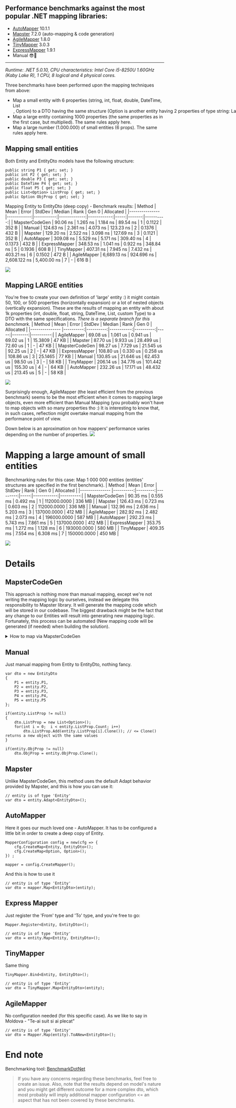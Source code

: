 ## Performance benchmarks against the most popular .NET mapping libraries:
- [AutoMapper][1] 10.1.1
- [Mapster][2] 7.2.0 (auto-mapping & code generation)
- [AgileMapper][3] 1.8.0
- [TinyMapper][4] 3.0.3
- [ExpressMapper][5] 1.9.1
- Manual 😎🤟

[1]: <https://www.nuget.org/packages/automapper/>
[2]: <https://www.nuget.org/packages/Mapster/>
[3]: <https://www.nuget.org/packages/Mapster/>
[4]: <https://www.nuget.org/packages/Tinymapper/>
[5]: <https://www.nuget.org/packages/ExpressMapper.Core/>

---
*Runtime: .NET 5.0.10, CPU characteristics: Intel Core i5-8250U 1.60GHz (Kaby Lake R), 1 CPU, 8 logical and 4 physical cores.*

Three benchmarks have been performed upon the mapping techniques from above:
- Map a small entity with 6 properties (string, int, float, double, DateTime, List<Option>, Option) to a DTO having the same structure (Option is another entity having 2 properties of type string: Label and Value). The DTO is expected to be a **deep copy** of original entity aka Entity.Option != EntityDto.Option).
- Map a large entity containing 1000 properties (the same properties as in the first case, but multiplied). The same rules apply here.
- Map a large number (1.000.000) of small entities (6 props). The same rules apply here. 

## Mapping small entities
Both Entity and EntityDto models have the following structure:
```
public string P1 { get; set; }
public int P2 { get; set; }
public double P3 { get; set; }
public DateTime P4 { get; set; }
public float P5 { get; set; }
public List<Option> ListProp { get; set; }
public Option ObjProp { get; set; }
```

Mapping Entity to EntityDto (deep copy) - Benchmark results:
|         Method |        Mean |      Error |       StdDev |      Median | Rank |  Gen 0 | Allocated |
|--------------- |------------:|-----------:|-------------:|------------:|-----:|-------:|----------:|
| MapsterCodeGen |    90.06 ns |   1.265 ns |     1.184 ns |    89.54 ns |    1 | 0.1122 |     352 B |
|         Manual |   124.63 ns |   2.361 ns |     4.073 ns |   123.23 ns |    2 | 0.1376 |     432 B |
|        Mapster |   129.20 ns |   2.522 ns |     3.098 ns |   127.69 ns |    3 | 0.1121 |     352 B |
|     AutoMapper |   309.08 ns |   5.529 ns |     5.171 ns |   309.40 ns |    4 | 0.1373 |     432 B |
|  ExpressMapper |   348.53 ns |   1.041 ns |     0.922 ns |   348.84 ns |    5 | 0.1936 |     608 B |
|     TinyMapper |   407.31 ns |   7.945 ns |     7.432 ns |   403.21 ns |    6 | 0.1502 |     472 B |
|    AgileMapper | 6,689.13 ns | 924.696 ns | 2,608.122 ns | 5,400.00 ns |    7 |      - |     616 B |

![](https://i.imgur.com/as1t6Xg.png)


## Mapping LARGE entities
You're free to create your own definition of 'large' entity :) it might contain 50, 100, or 500 properties (horizontally expansion) or a lot of nested objects (vertically expansion). 
These are the results of mapping an entity with about 1k properties (int, double, float, string, DateTime, List, custom Type) to a DTO with the same specifications. *There is a separate branch for this benchmark.*
|         Method |      Mean |     Error |     StdDev |    Median | Rank |   Gen 0 | Allocated |
|--------------- |----------:|----------:|-----------:|----------:|-----:|--------:|----------:|
|    AgileMapper |  69.08 us |  1.061 us |   0.941 us |  69.02 us |    1 | 15.3809 |     47 KB |
|        Mapster |  87.70 us |  9.933 us |  28.499 us |  72.60 us |    1 |       - |     47 KB |
| MapsterCodeGen |  98.27 us |  7.729 us |  21.545 us |  92.25 us |    2 |       - |     47 KB |
|  ExpressMapper | 108.80 us |  0.330 us |   0.258 us | 108.86 us |    3 | 25.1465 |     77 KB |
|         Manual | 130.85 us | 21.646 us |  62.453 us |  98.50 us |    3 |       - |     58 KB |
|     TinyMapper | 206.14 us | 34.776 us | 101.442 us | 155.30 us |    4 |       - |     64 KB |
|     AutoMapper | 232.26 us | 17.171 us |  48.432 us | 213.45 us |    5 |       - |     58 KB |

![](https://i.imgur.com/dRbUDHr.png)

Surprisingly enough, AgileMapper (the least efficient from the previous benchmark) seems to be the most efficient when it comes to mapping large objects, even more efficient than Manual Mapping (you probably won't have to map objects with so many properties tho :) It is interesting to know that, in such cases, reflection might overtake manual mapping from the performance point of view.

Down below is an aproximation on how mappers' performance varies depending on the number of properties.
![](https://i.imgur.com/MCFYOjO.png)
  
# Mapping a large amount of small entities
Benchmarking rules for this case: Map 1 000 000 entities (entities' structures are specified in the first benchmark).
|         Method |      Mean |    Error |   StdDev | Rank |       Gen 0 | Allocated |
|--------------- |----------:|---------:|---------:|-----:|------------:|----------:|
| MapsterCodeGen |  90.35 ms | 0.555 ms | 0.492 ms |    1 | 112000.0000 |    336 MB |
|        Mapster | 126.43 ms | 0.723 ms | 0.603 ms |    2 | 112000.0000 |    336 MB |
|         Manual | 132.96 ms | 2.636 ms | 5.203 ms |    3 | 137000.0000 |    412 MB |
|    AgileMapper | 282.92 ms | 2.482 ms | 2.073 ms |    4 | 196000.0000 |    587 MB |
|     AutoMapper | 292.23 ms | 5.743 ms | 7.861 ms |    5 | 137000.0000 |    412 MB |
|  ExpressMapper | 353.75 ms | 1.272 ms | 1.128 ms |    6 | 193000.0000 |    580 MB |
|     TinyMapper | 409.35 ms | 7.554 ms | 6.308 ms |    7 | 150000.0000 |    450 MB |

  
![](https://i.imgur.com/CBIifPW.png)
  

# Details
## MapsterCodeGen
This approach is nothing more than manual mapping, except we're not writing the mapping logic by ourselves, instead we delegate this responsibility to Mapster library. It will generate the mapping code which will be stored in our codebase. The biggest drawback might be the fact that any change to our Entities will result into generating new mapping logic. Fortunately, this process can be automated (New mapping code will be generated (if needed) when building the solution). 
<details>
  <summary>How to map via MapsterCodeGen</summary>
  
  1. **Add this to your .csproj file**
  
  ```
<Target Name="Mapster">
	<Exec WorkingDirectory="$(ProjectDir)" Command="dotnet build" />
	<Exec WorkingDirectory="$(ProjectDir)" Command="dotnet tool restore" />
	<Exec WorkingDirectory="$(ProjectDir)" Command="dotnet mapster model -a &quot;$(TargetDir)$(ProjectName).dll&quot; -p" />
	<Exec WorkingDirectory="$(ProjectDir)" Command="dotnet mapster extension -a &quot;$(TargetDir)$(ProjectName).dll&quot; -p" />
	<Exec WorkingDirectory="$(ProjectDir)" Command="dotnet mapster mapper -a &quot;$(TargetDir)$(ProjectName).dll&quot; -p" />
  </Target>

<ItemGroup>
	<Generated Include="**\*.g.cs"/>
</ItemGroup>

<Target Name="CleanGenerated">
	<Delete Files="@(Generated)"/>
</Target>
  ```
 2. **Decorate the original entity (that you want to map to a DTO) with:**
 ```
 [AdaptTo(typeof(EntityDto)), GenerateMapper]
 public class Entity
{
...
}
 ```
 *If your entity contains properties of custom types (classes), then you have to decorate them too. Mapster should know the type to which to adapt an entity.*
 
 3. **Configure the mapper:**
```
TypeAdapterConfig config = new();
config.NewConfig<Entity, EntityDto>();
MapsterMapper.IMapper mapsterMapper = new MapsterMapper.Mapper(config);
```

4. **Generate the mapping code:**

Run the following commands in order to install Mapster.Tool and to generate the mapping code (I assume you've already installed the Mapster Nuget Package)
```
dotnet new tool-manifest 
dotnet tool install Mapster.Tool
dotnet msbuild -t:Mapster
```
The code should appear inside the Models folder.

5. **Map**

The generated code an extension method for Entity class, so it can be used like this:
```
// entity is of type 'Entity'
var dto = entity.AdaptToDto();
```
</details>

## Manual
Just manual mapping from Entity to EntityDto, nothing fancy.
```
var dto = new EntityDto
{
    P1 = entity.P1,
    P2 = entity.P2,
    P3 = entity.P3,
    P4 = entity.P4,
    P5 = entity.P5
};

if(entity.ListProp != null)
{
    dto.ListProp = new List<Option>();
    for(int i = 0;  i < entity.ListProp.Count; i++)
        dto.ListProp.Add(entity.ListProp[i].Clone()); // <= Clone() returns a new object with the same values
}

if(entity.ObjProp != null)
    dto.ObjProp = entity.ObjProp.Clone();
```

## Mapster
Unlike MapsterCodeGen, this method uses the default Adapt behavior provided by Mapster, and this is how you can use it:
```
// entity is of type 'Entity'
var dto = entity.Adapt<EntityDto>();
```
## AutoMapper
Here it goes our much loved one - AutoMapper. It has to be configured a little bit in order to create a deep copy of Entity.
```
MapperConfiguration config = new(cfg => {
    cfg.CreateMap<Entity, EntityDto>();
    cfg.CreateMap<Option, Option>();
}) ;

mapper = config.CreateMapper();
```

And this is how to use it
```
// entity is of type 'Entity'
var dto = mapper.Map<EntityDto>(entity);
```

## Express Mapper
Just register the 'From' type and 'To' type, and you're free to go:

```
Mapper.Register<Entity, EntityDto>();

// entity is of type 'Entity'
var dto = entity.Map<Entity, EntityDto>();
```

## TinyMapper
Same thing

```
TinyMapper.Bind<Entity, EntityDto>();

// entity is of type 'Entity'
var dto = TinyMapper.Map<EntityDto>(entity);
```

## AgileMapper
No configuration needed (for this specific case). As we like to say in Moldova - "Te-ai suit si ai plecat"

```
// entity is of type 'Entity'
var dto = Mapper.Map(entity).ToANew<EntityDto>();
```

# End note
Benchmarking tool: [BenchmarkDotNet][7]

[7]: <https://benchmarkdotnet.org/>
  
> If you have any concerns regarding these benchmarks, feel free to create an issue. Also, note that the results depend on model's nature and you might get different outcome for a more complex dto, which most probably will imply additional mapper configuration <= an aspect that has not been covered by these benchmarks.
